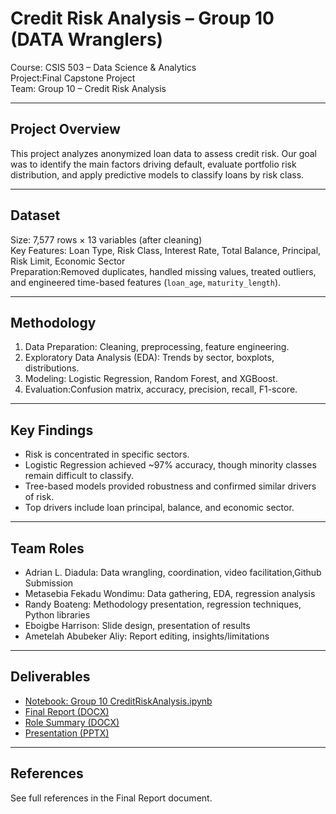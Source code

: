 # Credit Risk Analysis – Group 10 (DATA Wranglers)

Course: CSIS 503 – Data Science & Analytics  
Project:Final Capstone Project  
Team: Group 10 – Credit Risk Analysis  

---

## Project Overview
This project analyzes anonymized loan data to assess credit risk. Our goal was to identify the main factors driving default, evaluate portfolio risk distribution, and apply predictive models to classify loans by risk class.

---

## Dataset
Size: 7,577 rows × 13 variables (after cleaning)  
Key Features: Loan Type, Risk Class, Interest Rate, Total Balance, Principal, Risk Limit, Economic Sector  
Preparation:Removed duplicates, handled missing values, treated outliers, and engineered time-based features (`loan_age`, `maturity_length`).  

---

## Methodology
1. Data Preparation: Cleaning, preprocessing, feature engineering.  
2. Exploratory Data Analysis (EDA): Trends by sector, boxplots, distributions.  
3. Modeling: Logistic Regression, Random Forest, and XGBoost.  
4. Evaluation:Confusion matrix, accuracy, precision, recall, F1-score.  

---

## Key Findings
- Risk is concentrated in specific sectors.  
- Logistic Regression achieved ~97% accuracy, though minority classes remain difficult to classify.  
- Tree-based models provided robustness and confirmed similar drivers of risk.  
- Top drivers include loan principal, balance, and economic sector.  

---

## Team Roles
- Adrian L. Diadula: Data wrangling, coordination, video facilitation,Github Submission  
- Metasebia Fekadu Wondimu: Data gathering, EDA, regression analysis  
- Randy Boateng: Methodology presentation, regression techniques, Python libraries  
- Eboigbe Harrison: Slide design, presentation of results  
- Ametelah Abubeker Aliy: Report editing, insights/limitations 

---

## Deliverables
- [Notebook: Group 10 CreditRiskAnalysis.ipynb](./Group%2010%20CreditRiskAnalysis.ipynb)  
- [Final Report (DOCX)](./Final%20Group%2010_CRA.docx)  
- [Role Summary (DOCX)](./Final%20Group10_Role_Summary.docx)  
- [Presentation (PPTX)](./Group%2010%20Presentation%20Credit%20Risk%20Analysis.pptx) 

---

## References
See full references in the Final Report document.

